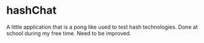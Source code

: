 hashChat
========

A little application that is a pong like used to test hash technologies. Done at school during my free time. Need to be improved.
